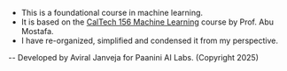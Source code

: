 - This is a foundational course in machine learning.
- It is based on the [CalTech 156 Machine Learning](https://work.caltech.edu/telecourse) course by Prof. Abu Mostafa.
- I have re-organized, simplified and condensed it from my perspective.

-- Developed by Aviral Janveja for Paanini AI Labs. (Copyright 2025)
